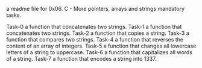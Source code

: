 a readme file for 0x06. C - More pointers, arrays and strings mandatory tasks.

Task-0 a function that concatenates two strings.
Task-1 a function that concatenates two strings.
Task-2 a function that copies a string.
Task-3 a function that compares two strings.
Task-4 a function that reverses the content of an array of integers.
Task-5 a function that changes all lowercase letters of a string to uppercase.
Task-6 a function that capitalizes all words of a string.
Task-7 a function that encodes a string into 1337.
